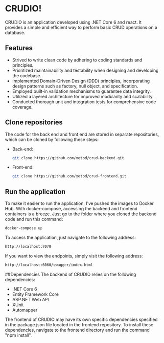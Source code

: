 # CRUDIO!

CRUDIO is an application developed using .NET Core 6 and react. It provides a simple and efficient way to perform basic CRUD operations on a database.

## Features

- Strived to write clean code by adhering to coding standards and principles.
- Prioritized maintainability and testability when designing and developing the codebase.
- Implemented Domain-Driven Design (DDD) principles, incorporating design patterns such as factory, null object, and specification.
- Employed built-in validation mechanisms to guarantee data integrity.
- Utilized a layered architecture for improved modularity and scalability.
- Conducted thorough unit and integration tests for comprehensive code coverage.

## Clone repositories
The code for the back end and front end are stored in separate repositories, which can be cloned by following these steps:

- Back-end:
    ```sh
    git clone https://github.com/xetod/crud-backend.git
    ```
- Front-end:
    ```sh
    git clone https://github.com/xetod/crud-frontend.git
    ```

## Run the application
To make it easier to run the application, I've pushed the images to Docker Hub. With docker-compose, accessing the backend and frontend containers is a breeze. Just go to the folder where you cloned the backend code and run this command:

```sh
docker-compose up
```

To access the application, just navigate to the following address:
```sh
http://localhost:7070
```
If you want to view the endpoints, simply visit the following address:
```sh
http://localhost:6060/swagger/index.html
```
##Dependencies
The backend of CRUDIO relies on the following dependencies:

- .NET Core 6
- Entity Framework Core
- ASP.NET Web API
- XUnit
- Automapper

The frontend of CRUDIO may have its own specific dependencies specified in the package.json file located in the frontend repository. To install these dependencies, navigate to the frontend directory and run the command "npm install".
